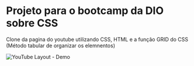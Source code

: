 # Projeto para o bootcamp da DIO sobre CSS

Clone da pagina do youtube utilizando CSS, HTML e a função GRID do CSS (Método tabular de organizar os elemnentos)

![YouTube Layout - Demo](./final/assets/img/demo.gif)
